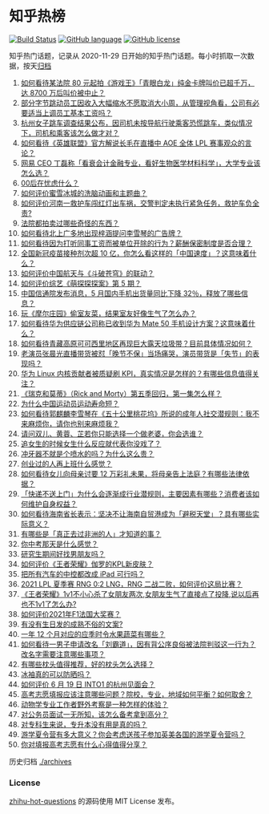 # 知乎热榜
[![Build Status](https://github.com/ToWeLong/zhihu-hot-questions/workflows/CI/badge.svg)](https://github.com/ToWeLong/zhihu-hot-questions/actions)
[![GitHub language](https://img.shields.io/badge/language-golang-orange.svg)](https://golang.org/)
[![GitHub license](https://img.shields.io/github/license/ToWeLong/zhihu-hot-questions)](https://github.com/ToWeLong/zhihu-hot-questions/blob/main/LICENSE)

知乎热门话题，记录从 2020-11-29 日开始的知乎热门话题。每小时抓取一次数据，按天[归档](./archives)

<!-- BEGIN -->

1. [如何看待某法院 80 元起拍《游戏王》「青眼白龙」纯金卡牌叫价已超千万，达 8700 万后叫价被中止？](https://www.zhihu.com/question/466353604)
1. [部分字节跳动员工因收入大幅缩水不愿取消大小周，从管理视角看，公司有必要适当上调员工基本工资吗？](https://www.zhihu.com/question/465515777)
1. [杭州女子跳车调查结果公布，因司机未按导航行驶乘客恐慌跳车，类似情况下，司机和乘客该怎么做才对？](https://www.zhihu.com/question/466324039)
1. [如何看待《英雄联盟》官方解说长毛在直播中 AOE 全体 LPL 赛事观众的言论？](https://www.zhihu.com/question/466051512)
1. [网易 CEO 丁磊称「看衰会计金融专业，看好生物医学材料科学」，大学专业该怎么选？](https://www.zhihu.com/question/466254911)
1. [00后在忧虑什么？](https://www.zhihu.com/question/393450972)
1. [如何评价蜜雪冰城的洗脑动画和主题曲？](https://www.zhihu.com/question/466309186)
1. [如何评价河南一救护车闯红灯出车祸，交警判定未执行紧急任务，救护车负全责?](https://www.zhihu.com/question/465874196)
1. [法院都拍卖过哪些奇怪的东西？](https://www.zhihu.com/question/299977989)
1. [如何看待北上广多地出现梓涵提问李雪琴的广告牌？](https://www.zhihu.com/question/465101848)
1. [如何看待因为打听同事工资而被单位开除的行为？薪酬保密制度是否合理？](https://www.zhihu.com/question/466073910)
1. [全国新冠疫苗接种剂次超 10 亿，你怎么看这样的「中国速度」？这意味着什么？](https://www.zhihu.com/question/466136436)
1. [如何评价中国航天与《斗破苍穹》的联动？](https://www.zhihu.com/question/465538922)
1. [如何评价综艺《萌探探探案》第 5 期？](https://www.zhihu.com/question/465842205)
1. [中国信通院发布消息，5 月国内手机出货量同比下降 32％，释放了哪些信息？](https://www.zhihu.com/question/465502394)
1. [玩《摩尔庄园》偷室友菜，结果室友好像生气了怎么办？](https://www.zhihu.com/question/463770388)
1. [如何看待华为供应链公司称已收到华为 Mate 50 手机设计方案？这意味着什么？](https://www.zhihu.com/question/466148710)
1. [如何看待青藏高原可可西里地区再现巨大露天垃圾带？目前具体情况如何？](https://www.zhihu.com/question/466184215)
1. [老演员张晨光直播带货被怼「晚节不保」当场痛哭，演员带货是「失节」的表现吗？](https://www.zhihu.com/question/465949886)
1. [华为 Linux 内核贡献者被质疑刷 KPI，真实情况是怎样的？有哪些信息值得关注？](https://www.zhihu.com/question/466111598)
1. [《瑞克和莫蒂》（Rick and Morty）第五季回归，第一集怎么样？](https://www.zhihu.com/question/466279343)
1. [为什么中国运动员运动寿命短？](https://www.zhihu.com/question/50191573)
1. [如何看待郭麒麟李雪琴在《五十公里桃花坞》所说的成年人社交潜规则：我不来麻烦你，请你也别来麻烦我？](https://www.zhihu.com/question/466111211)
1. [请问双儿、黄蓉、芷若你只能选择一个做老婆，你会选谁？](https://www.zhihu.com/question/466002351)
1. [追女生的时候女生什么反应就代表你没戏了？](https://www.zhihu.com/question/437267039)
1. [冲牙器不就是个喷水的吗？为什么这么贵？](https://www.zhihu.com/question/385465810)
1. [创业过的人再上班什么感觉？](https://www.zhihu.com/question/458719620)
1. [如何看待女儿向母亲讨要 12 万彩礼未果，将母亲告上法庭？有哪些法律依据？](https://www.zhihu.com/question/466079009)
1. [「快递不送上门」为什么会逐渐成行业潜规则，主要因素有哪些？消费者该如何维护自身权益？](https://www.zhihu.com/question/466340505)
1. [如何看待海南省长表示：坚决不让海南自贸港成为「避税天堂」？具有哪些实际意义？](https://www.zhihu.com/question/466284419)
1. [有哪些是「真正去过非洲的人」才知道的事？](https://www.zhihu.com/question/463859117)
1. [你中考那天是什么感觉？](https://www.zhihu.com/question/387881309)
1. [研究生期间好找男朋友吗？](https://www.zhihu.com/question/393637489)
1. [如何评价《王者荣耀》伽罗的KPL新皮肤？](https://www.zhihu.com/question/464788987)
1. [把所有汽车的中控都改成 iPad 可行吗？](https://www.zhihu.com/question/26640735)
1. [2021 LPL 夏季赛 RNG 0:2 LNG，RNG 二战二败，如何评价这局比赛？](https://www.zhihu.com/question/466171736)
1. [《王者荣耀》1v1不小心杀了女朋友两次,女朋友生气了直接点了投降,说以后再也不1v1了怎么办?](https://www.zhihu.com/question/465443786)
1. [如何评价2021年F1法国大奖赛？](https://www.zhihu.com/question/463458935)
1. [有没有生日发的成熟不俗的文案?](https://www.zhihu.com/question/413422913)
1. [一年 12 个月对应的应季时令水果蔬菜有哪些？](https://www.zhihu.com/question/21026884)
1. [如何看待一男子申请改名「刘霸道」，因有背公序良俗被法院判驳这一行为？改名字需要注意哪些事项？](https://www.zhihu.com/question/465676491)
1. [有哪些枕头值得推荐，好的枕头怎么选择？](https://www.zhihu.com/question/27206297)
1. [冰袖真的可以防晒吗？](https://www.zhihu.com/question/324378524)
1. [如何评价 6 月 19 日 INTO1 的杭州见面会？](https://www.zhihu.com/question/466005917)
1. [高考志愿填报应该注意哪些问题？院校，专业，地域如何平衡？如何取舍？](https://www.zhihu.com/question/462670569)
1. [动物学专业工作者野外考察是一种怎样的体验？](https://www.zhihu.com/question/52589324)
1. [对公务员面试一无所知，该怎么备考拿到高分？](https://www.zhihu.com/question/366961967)
1. [对专科生来说，专升本没有用是真的吗？](https://www.zhihu.com/question/456766596)
1. [游学夏令营有多大意义？你会考虑送孩子参加英美各国的游学夏令营吗？](https://www.zhihu.com/question/462876869)
1. [你对填报高考志愿有什么心得值得分享？](https://www.zhihu.com/question/19651181)

<!-- END -->

历史归档 [./archives](./archives)


### License
[zhihu-hot-questions](https://github.com/towelong/zhihu-hot-questions) 的源码使用 MIT License 发布。